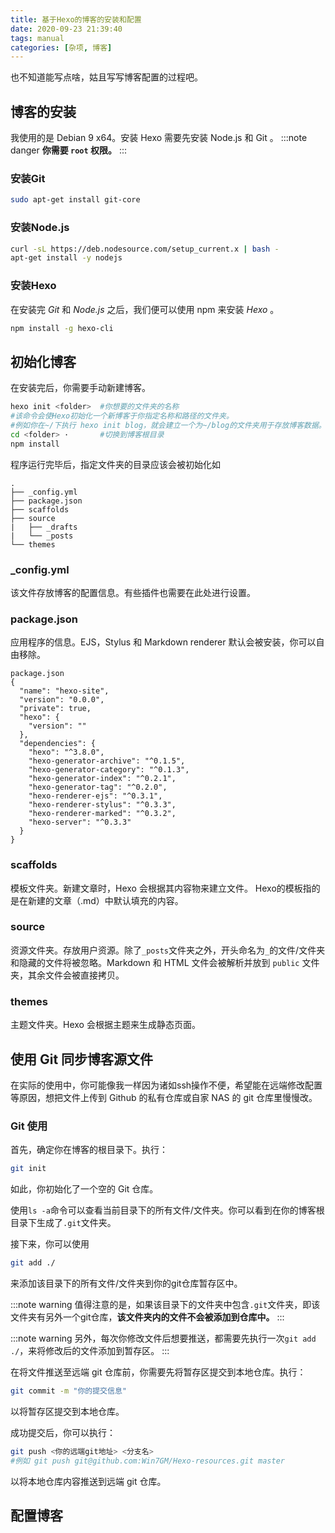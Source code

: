 ```yaml
---
title: 基于Hexo的博客的安装和配置
date: 2020-09-23 21:39:40
tags: manual
categories: [杂项, 博客]
---
```


也不知道能写点啥，姑且写写博客配置的过程吧。

## 博客的安装

我使用的是 Debian 9 x64。安装 Hexo 需要先安装 Node.js 和 Git 。
:::note danger
**你需要 `root` 权限。**
:::

### 安装Git
```bash command:("[root@localhost] $":1)
sudo apt-get install git-core
```
### 安装Node.js
```bash command:("[root@localhost] $":1-2)
curl -sL https://deb.nodesource.com/setup_current.x | bash -
apt-get install -y nodejs
```

### 安装Hexo
在安装完 *Git* 和 *Node.js* 之后，我们便可以使用 npm 来安装 *Hexo* 。
```bash command:("[root@localhost] $":1)
npm install -g hexo-cli
```
## 初始化博客
在安装完后，你需要手动新建博客。
```bash command:("[root@localhost] $":1,4-5)
hexo init <folder>  #你想要的文件夹的名称
#该命令会使Hexo初始化一个新博客于你指定名称和路径的文件夹。
#例如你在~/下执行 hexo init blog，就会建立一个为~/blog的文件夹用于存放博客数据。
cd <folder> ·       #切换到博客根目录
npm install
```
程序运行完毕后，指定文件夹的目录应该会被初始化如
```
.
├── _config.yml
├── package.json
├── scaffolds
├── source
|   ├── _drafts
|   └── _posts
└── themes
```
### _config.yml
该文件存放博客的配置信息。有些插件也需要在此处进行设置。

### package.json
应用程序的信息。EJS，Stylus 和 Markdown renderer 默认会被安装，你可以自由移除。
```
package.json
{
  "name": "hexo-site",
  "version": "0.0.0",
  "private": true,
  "hexo": {
    "version": ""
  },
  "dependencies": {
    "hexo": "^3.8.0",
    "hexo-generator-archive": "^0.1.5",
    "hexo-generator-category": "^0.1.3",
    "hexo-generator-index": "^0.2.1",
    "hexo-generator-tag": "^0.2.0",
    "hexo-renderer-ejs": "^0.3.1",
    "hexo-renderer-stylus": "^0.3.3",
    "hexo-renderer-marked": "^0.3.2",
    "hexo-server": "^0.3.3"
  }
}
```

### scaffolds
模板文件夹。新建文章时，Hexo 会根据其内容物来建立文件。
Hexo的模板指的是在新建的文章（.md）中默认填充的内容。

### source
资源文件夹。存放用户资源。除了`_posts`文件夹之外，开头命名为`_`的文件/文件夹和隐藏的文件将被忽略。Markdown 和 HTML 文件会被解析并放到 `public` 文件夹，其余文件会被直接拷贝。

### themes
主题文件夹。Hexo 会根据主题来生成静态页面。

## 使用 Git 同步博客源文件
在实际的使用中，你可能像我一样因为诸如ssh操作不便，希望能在远端修改配置等原因，想把文件上传到 Github 的私有仓库或自家 NAS 的 git 仓库里慢慢改。

### Git 使用
首先，确定你在博客的根目录下。执行：
```bash command:("[root@localhost] $":1)
git init
```
如此，你初始化了一个空的 Git 仓库。

使用`ls -a`命令可以查看当前目录下的所有文件/文件夹。你可以看到在你的博客根目录下生成了`.git`文件夹。

接下来，你可以使用
```bash command:("[root@localhost] $":1)
git add ./
```
来添加该目录下的所有文件/文件夹到你的git仓库暂存区中。

:::note warning
值得注意的是，如果该目录下的文件夹中包含`.git`文件夹，即该文件夹有另外一个git仓库，**该文件夹内的文件不会被添加到仓库中。**
:::

:::note warning
另外，每次你修改文件后想要推送，都需要先执行一次`git add ./`，来将修改后的文件添加到暂存区。
:::

在将文件推送至远端 git 仓库前，你需要先将暂存区提交到本地仓库。执行：
```bash command:("[root@localhost] $":1)
git commit -m "你的提交信息"
```
以将暂存区提交到本地仓库。

成功提交后，你可以执行：
```bash command:("[root@localhost] $":1)
git push <你的远端git地址> <分支名>
#例如 git push git@github.com:Win7GM/Hexo-resources.git master
```
以将本地仓库内容推送到远端 git 仓库。

## 配置博客
###
